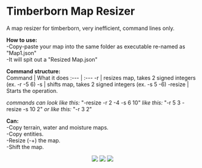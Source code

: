 # Timberborn Map Resizer
A map resizer for timberborn, very inefficient, command lines only.   

**How to use:**  
-Copy-paste your map into the same folder as executable re-named as "Map1.json"  
-It will spit out a "Resized Map.json"  

**Command structure:**  
Command | What it does
:---    | :---
-r      | resizes map, takes 2 signed integers (ex. -r -5 6)
-s      | shifts map, takes 2 signed integers  (ex. -s 5 -6)
-resize | Starts the operation.

_commands can look like this:_
"-resize -r 2 -4 -s 6 10"
_like this:_
"-r 5 3 -resize -s 10 2"
_or like this:_
"-r 3 2"

**Can:**  
-Copy terrain, water and moisture maps.  
-Copy entities.  
-Resize (-+) the map.  
-Shift the map.  

<p align="center">
  <img src="https://i.redd.it/nghr0wzeq9p71.png">
  <img src="https://i.redd.it/pte3n77s7gp71.png">
  <img src="https://i.redd.it/r2zoqx6tppp71.png">
</p>
